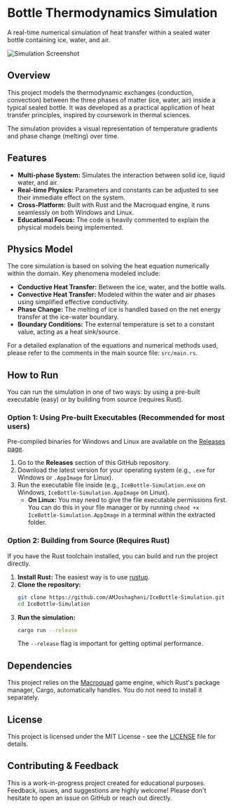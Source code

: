 # Bottle Thermodynamics Simulation

A real-time numerical simulation of heat transfer within a sealed water bottle containing ice, water, and air.

![Simulation Screenshot](https://s6.uupload.ir/files/2025-09-19_14_49_40_n4u.png)

## Overview

This project models the thermodynamic exchanges (conduction, convection) between the three phases of matter (ice, water, air) inside a typical sealed bottle. It was developed as a practical application of heat transfer principles, inspired by coursework in thermal sciences.

The simulation provides a visual representation of temperature gradients and phase change (melting) over time.

## Features

*   **Multi-phase System:** Simulates the interaction between solid ice, liquid water, and air.
*   **Real-time Physics:** Parameters and constants can be adjusted to see their immediate effect on the system.
*   **Cross-Platform:** Built with Rust and the Macroquad engine, it runs seamlessly on both Windows and Linux.
*   **Educational Focus:** The code is heavily commented to explain the physical models being implemented.

## Physics Model

The core simulation is based on solving the heat equation numerically within the domain. Key phenomena modeled include:

*   **Conductive Heat Transfer:** Between the ice, water, and the bottle walls.
*   **Convective Heat Transfer:** Modeled within the water and air phases using simplified effective conductivity.
*   **Phase Change:** The melting of ice is handled based on the net energy transfer at the ice-water boundary.
*   **Boundary Conditions:** The external temperature is set to a constant value, acting as a heat sink/source.

For a detailed explanation of the equations and numerical methods used, please refer to the comments in the main source file: `src/main.rs`.
## How to Run

You can run the simulation in one of two ways: by using a pre-built executable (easy) or by building from source (requires Rust).

### Option 1: Using Pre-built Executables (Recommended for most users)

Pre-compiled binaries for Windows and Linux are available on the [Releases page](https://github.com/AMJoshaghani/IceBottle-Simulation/releases).

1.  Go to the **Releases** section of this GitHub repository.
2.  Download the latest version for your operating system (e.g., `.exe` for Windows or `.AppImage` for Linux).
3.  Run the executable file inside (e.g., `IceBottle-Simulation.exe` on Windows, `IceBottle-Simulation.AppImage` on Linux).
    *   **On Linux:** You may need to give the file executable permissions first. You can do this in your file manager or by running `chmod +x IceBottle-Simulation.AppImage` in a terminal within the extracted folder.

### Option 2: Building from Source (Requires Rust)

If you have the Rust toolchain installed, you can build and run the project directly.

1.  **Install Rust:** The easiest way is to use [rustup](https://rustup.rs/).
2.  **Clone the repository:**
    ```bash
    git clone https://github.com/AMJoshaghani/IceBottle-Simulation.git
    cd IceBottle-Simulation
    ```
3.  **Run the simulation:**
    ```bash
    cargo run --release
    ```
    The `--release` flag is important for getting optimal performance.
    
## Dependencies

This project relies on the [Macroquad](https://macroquad.rs/) game engine, which Rust's package manager, Cargo, automatically handles. You do not need to install it separately.

## License

This project is licensed under the MIT License - see the [LICENSE](LICENSE) file for details.

## Contributing & Feedback

This is a work-in-progress project created for educational purposes. Feedback, issues, and suggestions are highly welcome! Please don't hesitate to open an issue on GitHub or reach out directly.

